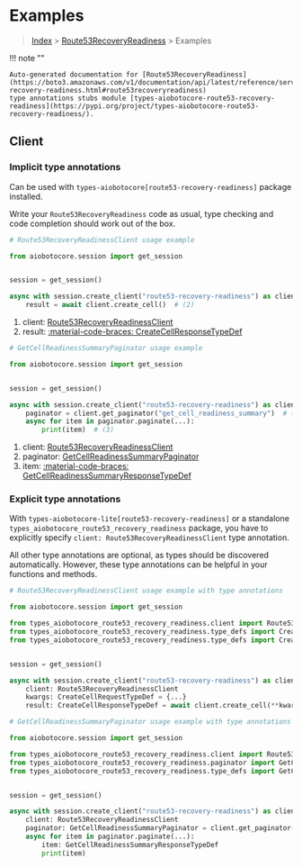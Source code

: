 # Examples

> [Index](../README.md) > [Route53RecoveryReadiness](./README.md) > Examples

!!! note ""

    Auto-generated documentation for [Route53RecoveryReadiness](https://boto3.amazonaws.com/v1/documentation/api/latest/reference/services/route53-recovery-readiness.html#route53recoveryreadiness)
    type annotations stubs module [types-aiobotocore-route53-recovery-readiness](https://pypi.org/project/types-aiobotocore-route53-recovery-readiness/).

## Client

### Implicit type annotations

Can be used with `types-aiobotocore[route53-recovery-readiness]` package installed.

Write your `Route53RecoveryReadiness` code as usual,
type checking and code completion should work out of the box.



```python
# Route53RecoveryReadinessClient usage example

from aiobotocore.session import get_session


session = get_session()

async with session.create_client("route53-recovery-readiness") as client:  # (1)
    result = await client.create_cell()  # (2)
```

1. client: [Route53RecoveryReadinessClient](./client.md)
2. result: [:material-code-braces: CreateCellResponseTypeDef](./type_defs.md#createcellresponsetypedef) 



```python
# GetCellReadinessSummaryPaginator usage example

from aiobotocore.session import get_session


session = get_session()

async with session.create_client("route53-recovery-readiness") as client:  # (1)
    paginator = client.get_paginator("get_cell_readiness_summary")  # (2)
    async for item in paginator.paginate(...):
        print(item)  # (3)
```

1. client: [Route53RecoveryReadinessClient](./client.md)
2. paginator: [GetCellReadinessSummaryPaginator](./paginators.md#getcellreadinesssummarypaginator)
3. item: [:material-code-braces: GetCellReadinessSummaryResponseTypeDef](./type_defs.md#getcellreadinesssummaryresponsetypedef) 




### Explicit type annotations

With `types-aiobotocore-lite[route53-recovery-readiness]`
or a standalone `types_aiobotocore_route53_recovery_readiness` package, you have to explicitly specify
`client: Route53RecoveryReadinessClient` type annotation.

All other type annotations are optional, as types should be discovered automatically.
However, these type annotations can be helpful in your functions and methods.


```python
# Route53RecoveryReadinessClient usage example with type annotations

from aiobotocore.session import get_session

from types_aiobotocore_route53_recovery_readiness.client import Route53RecoveryReadinessClient
from types_aiobotocore_route53_recovery_readiness.type_defs import CreateCellResponseTypeDef
from types_aiobotocore_route53_recovery_readiness.type_defs import CreateCellRequestTypeDef


session = get_session()

async with session.create_client("route53-recovery-readiness") as client:
    client: Route53RecoveryReadinessClient
    kwargs: CreateCellRequestTypeDef = {...}
    result: CreateCellResponseTypeDef = await client.create_cell(**kwargs)
```



```python
# GetCellReadinessSummaryPaginator usage example with type annotations

from aiobotocore.session import get_session

from types_aiobotocore_route53_recovery_readiness.client import Route53RecoveryReadinessClient
from types_aiobotocore_route53_recovery_readiness.paginator import GetCellReadinessSummaryPaginator
from types_aiobotocore_route53_recovery_readiness.type_defs import GetCellReadinessSummaryResponseTypeDef


session = get_session()

async with session.create_client("route53-recovery-readiness") as client:
    client: Route53RecoveryReadinessClient
    paginator: GetCellReadinessSummaryPaginator = client.get_paginator("get_cell_readiness_summary")
    async for item in paginator.paginate(...):
        item: GetCellReadinessSummaryResponseTypeDef
        print(item)
```



